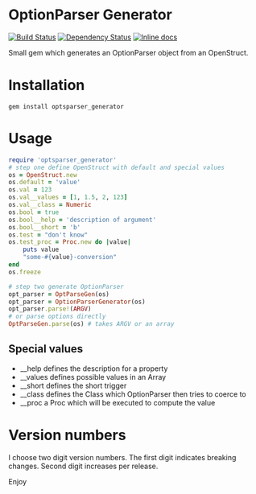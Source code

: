 # OptionParser Generator
[![Build Status](https://travis-ci.org/madblobfish/optionparser-generator.svg?branch=master)](https://travis-ci.org/madblobfish/optionparser-generator)
[![Dependency Status](https://gemnasium.com/badges/github.com/madblobfish/optionparser-generator.svg)](https://gemnasium.com/github.com/madblobfish/optionparser-generator)
[![Inline docs](http://inch-ci.org/github/madblobfish/optionparser-generator.svg?branch=master)](http://inch-ci.org/github/madblobfish/optionparser-generator)

Small gem which generates an OptionParser object from an OpenStruct.

# Installation
`gem install optsparser_generator`

# Usage
```ruby
require 'optsparser_generator'
# step one define OpenStruct with default and special values
os = OpenStruct.new
os.default = 'value'
os.val = 123
os.val__values = [1, 1.5, 2, 123]
os.val__class = Numeric
os.bool = true
os.bool__help = 'description of argument'
os.bool__short = 'b'
os.test = "don't know"
os.test_proc = Proc.new do |value|
	puts value
	"some-#{value}-conversion"
end
os.freeze

# step two generate OptionParser
opt_parser = OptParseGen(os)
opt_parser = OptionParserGenerator(os)
opt_parser.parse!(ARGV)
# or parse options directly
OptParseGen.parse(os) # takes ARGV or an array
```

## Special values
* __help  	defines the description for a property
* __values	defines possible values in an Array
* __short 	defines the short trigger
* __class 	defines the Class which OptionParser then tries to coerce to
* __proc 	a Proc which will be executed to compute the value

# Version numbers
I choose two digit version numbers.
The first digit indicates breaking changes.
Second digit increases per release.

Enjoy
